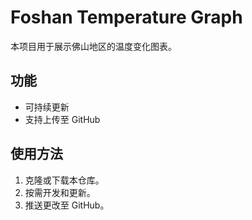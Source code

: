 # Foshan Temperature Graph

本项目用于展示佛山地区的温度变化图表。

## 功能
- 可持续更新
- 支持上传至 GitHub

## 使用方法
1. 克隆或下载本仓库。
2. 按需开发和更新。
3. 推送更改至 GitHub。
